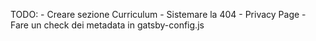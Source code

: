 TODO:
    - Creare sezione Curriculum
    - Sistemare la 404
    - Privacy Page
    - Fare un check dei metadata in gatsby-config.js